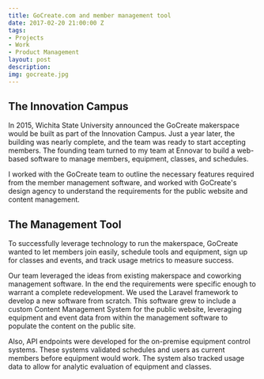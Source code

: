 ```yaml
---
title: GoCreate.com and member management tool
date: 2017-02-20 21:00:00 Z
tags:
- Projects
- Work
- Product Management
layout: post
description: 
img: gocreate.jpg
---
```


## The Innovation Campus
In 2015, Wichita State University announced the GoCreate makerspace would be built as part of the Innovation Campus. Just a year later, the building was nearly complete, and the team was ready to start accepting members. The founding team turned to my team at Ennovar to build a web-based software to manage members, equipment, classes, and schedules.

I worked with the GoCreate team to outline the necessary features required from the member management software, and worked with GoCreate's design agency to understand the requirements for the public website and content management.

## The Management Tool
To successfully leverage technology to run the makerspace, GoCreate wanted to let members join easily, schedule tools and equipment, sign up for classes and events, and track usage metrics to measure success.

Our team leveraged the ideas from existing makerspace and coworking management software. In the end the requirements were specific enough to warrant a complete redevelopment. We used the Laravel framework to develop a new software from scratch. This software grew to include a custom Content Management System for the public website, leveraging equipment and event data from within the management software to populate the content on the public site.

Also, API endpoints were developed for the on-premise equipment control systems. These systems validated schedules and users as current members before equipment would work. The system also tracked usage data to allow for analytic evaluation of equipment and classes.
